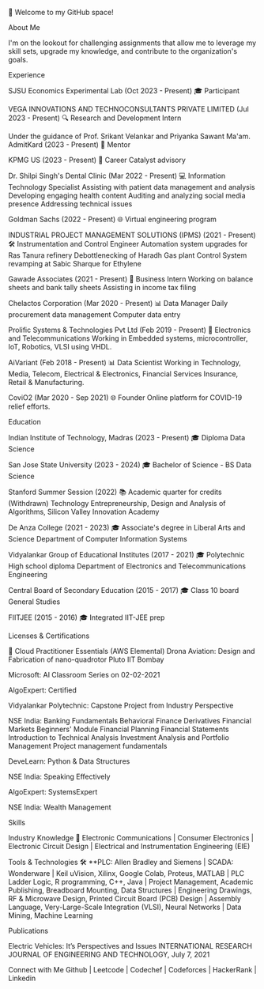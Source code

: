 🚀 Welcome to my GitHub space!

About Me

I'm on the lookout for challenging assignments that allow me to leverage my skill sets, upgrade my knowledge, and contribute to the organization's goals.

Experience

SJSU Economics Experimental Lab (Oct 2023 - Present)
🎓 Participant

VEGA INNOVATIONS AND TECHNOCONSULTANTS PRIVATE LIMITED (Jul 2023 - Present)
🔍 Research and Development Intern

Under the guidance of Prof. Srikant Velankar and Priyanka Sawant Ma'am.
AdmitKard (2023 - Present)
🚀 Mentor

KPMG US (2023 - Present)
💼 Career Catalyst advisory

Dr. Shilpi Singh's Dental Clinic (Mar 2022 - Present)
💻 Information Technology Specialist
Assisting with patient data management and analysis
Developing engaging health content
Auditing and analyzing social media presence
Addressing technical issues

Goldman Sachs (2022 - Present)
🌐 Virtual engineering program

INDUSTRIAL PROJECT MANAGEMENT SOLUTIONS (IPMS) (2021 - Present)
🛠️ Instrumentation and Control Engineer
Automation system upgrades for Ras Tanura refinery
Debottlenecking of Haradh Gas plant
Control System revamping at Sabic Sharque for Ethylene

Gawade Associates (2021 - Present)
💼 Business Intern
Working on balance sheets and bank tally sheets
Assisting in income tax filing

Chelactos Corporation (Mar 2020 - Present)
📊 Data Manager
Daily procurement data management
Computer data entry

Prolific Systems & Technologies Pvt Ltd (Feb 2019 - Present)
🔧 Electronics and Telecommunications
Working in Embedded systems, microcontroller, IoT, Robotics, VLSI using VHDL.

AiVariant (Feb 2018 - Present)
📊 Data Scientist
Working in Technology, Media, Telecom, Electrical & Electronics, Financial Services Insurance, Retail & Manufacturing.

CoviO2 (Mar 2020 - Sep 2021)
🌐 Founder
Online platform for COVID-19 relief efforts.

Education

Indian Institute of Technology, Madras (2023 - Present)
🎓 Diploma Data Science

San Jose State University (2023 - 2024)
🎓 Bachelor of Science - BS Data Science

Stanford Summer Session (2022)
📚 Academic quarter for credits (Withdrawn)
Technology Entrepreneurship, Design and Analysis of Algorithms, Silicon Valley Innovation Academy

De Anza College (2021 - 2023)
🎓 Associate's degree in Liberal Arts and Science
Department of Computer Information Systems

Vidyalankar Group of Educational Institutes (2017 - 2021)
🎓 Polytechnic High school diploma
Department of Electronics and Telecommunications Engineering

Central Board of Secondary Education (2015 - 2017)
🎓 Class 10 board General Studies

FIITJEE (2015 - 2016)
🎓 Integrated IIT-JEE prep

Licenses & Certifications

🔐 Cloud Practitioner Essentials (AWS Elemental)
Drona Aviation: Design and Fabrication of nano-quadrotor Pluto IIT Bombay

Microsoft: AI Classroom Series on 02-02-2021

AlgoExpert: Certified

Vidyalankar Polytechnic: Capstone Project from Industry Perspective

NSE India:
Banking Fundamentals
Behavioral Finance
Derivatives
Financial Markets Beginners' Module
Financial Planning
Financial Statements
Introduction to Technical Analysis
Investment Analysis and Portfolio Management
Project management fundamentals

DeveLearn: Python & Data Structures

NSE India: Speaking Effectively

AlgoExpert: SystemsExpert

NSE India: Wealth Management

Skills

Industry Knowledge
🔌 Electronic Communications | Consumer Electronics | Electronic Circuit Design | Electrical and Instrumentation Engineering (EIE)

Tools & Technologies
🛠️ **PLC: Allen Bradley and Siemens | SCADA: Wonderware | Keil uVision, Xilinx, Google Colab, Proteus, MATLAB | PLC Ladder Logic, R programming, C++, Java | Project Management, Academic Publishing, Breadboard Mounting, Data Structures | Engineering Drawings, RF & Microwave Design, Printed Circuit Board (PCB) Design | Assembly Language, Very-Large-Scale Integration (VLSI), Neural Networks | Data Mining, Machine Learning

Publications

Electric Vehicles: It’s Perspectives and Issues
INTERNATIONAL RESEARCH JOURNAL OF ENGINEERING AND TECHNOLOGY, July 7, 2021

Connect with Me
Github | Leetcode | Codechef | Codeforces | HackerRank | Linkedin
